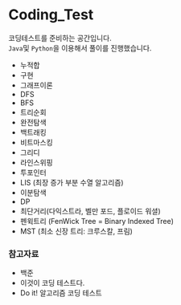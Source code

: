 # Coding_Test
코딩테스트를 준비하는 공간입니다.  
`Java`및 `Python`을 이용해서 풀이를 진행했습니다.

- 누적합
- 구현
- 그래프이론
- DFS
- BFS
- 트리순회
- 완전탐색
- 백트래킹
- 비트마스킹
- 그리디
- 라인스위핑
- 투포인터
- LIS (최장 증가 부분 수열 알고리즘)
- 이분탐색
- DP
- 최단거리(다익스트라, 벨만 포드, 플로이드 워셜)
- 펜윅트리 (FenWick Tree = Binary Indexed Tree)
- MST (최소 신장 트리: 크루스칼, 프림)

### 참고자료
- 백준
- 이것이 코딩 테스트다.
- Do it! 알고리즘 코딩 테스트
